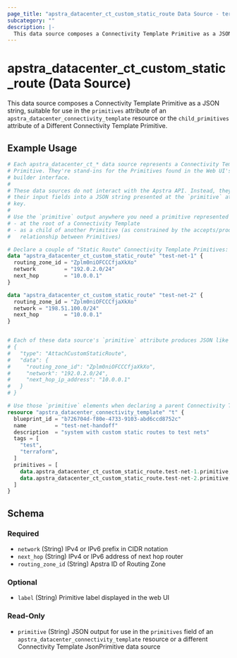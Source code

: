 ```yaml
---
page_title: "apstra_datacenter_ct_custom_static_route Data Source - terraform-provider-apstra"
subcategory: ""
description: |-
  This data source composes a Connectivity Template Primitive as a JSON string, suitable for use in the primitives attribute of an apstra_datacenter_connectivity_template resource or the child_primitives attribute of a Different Connectivity Template Primitive.
---
```


# apstra_datacenter_ct_custom_static_route (Data Source)

This data source composes a Connectivity Template Primitive as a JSON string, suitable for use in the `primitives` attribute of an `apstra_datacenter_connectivity_template` resource or the `child_primitives` attribute of a Different Connectivity Template Primitive.

## Example Usage

```terraform
# Each apstra_datacenter_ct_* data source represents a Connectivity Template
# Primitive. They're stand-ins for the Primitives found in the Web UI's CT
# builder interface.
#
# These data sources do not interact with the Apstra API. Instead, they assemble
# their input fields into a JSON string presented at the `primitive` attribute
# key.
#
# Use the `primitive` output anywhere you need a primitive represented as JSON:
# - at the root of a Connectivity Template
# - as a child of another Primitive (as constrained by the accepts/produces
#   relationship between Primitives)

# Declare a couple of "Static Route" Connectivity Template Primitives:
data "apstra_datacenter_ct_custom_static_route" "test-net-1" {
  routing_zone_id = "Zplm0niOFCCCfjaXkXo"
  network         = "192.0.2.0/24"
  next_hop        = "10.0.0.1"
}

data "apstra_datacenter_ct_custom_static_route" "test-net-2" {
  routing_zone_id = "Zplm0niOFCCCfjaXkXo"
  network = "198.51.100.0/24"
  next_hop        = "10.0.0.1"
}


# Each of these data source's `primitive` attribute produces JSON like this:
# {
#   "type": "AttachCustomStaticRoute",
#   "data": {
#     "routing_zone_id": "Zplm0niOFCCCfjaXkXo",
#     "network": "192.0.2.0/24",
#     "next_hop_ip_address": "10.0.0.1"
#   }
# }

# Use those `primitive` elements when declaring a parent Connectivity Template:
resource "apstra_datacenter_connectivity_template" "t" {
  blueprint_id = "b726704d-f80e-4733-9103-abd6ccd8752c"
  name         = "test-net-handoff"
  description  = "system with custom static routes to test nets"
  tags = [
    "test",
    "terraform",
  ]
  primitives = [
    data.apstra_datacenter_ct_custom_static_route.test-net-1.primitive,
    data.apstra_datacenter_ct_custom_static_route.test-net-2.primitive,
  ]
}
```

<!-- schema generated by tfplugindocs -->
## Schema

### Required

- `network` (String) IPv4 or IPv6 prefix in CIDR notation
- `next_hop` (String) IPv4 or IPv6 address of next hop router
- `routing_zone_id` (String) Apstra ID of Routing Zone

### Optional

- `label` (String) Primitive label displayed in the web UI

### Read-Only

- `primitive` (String) JSON output for use in the `primitives` field of an `apstra_datacenter_connectivity_template` resource or a different Connectivity Template JsonPrimitive data source
